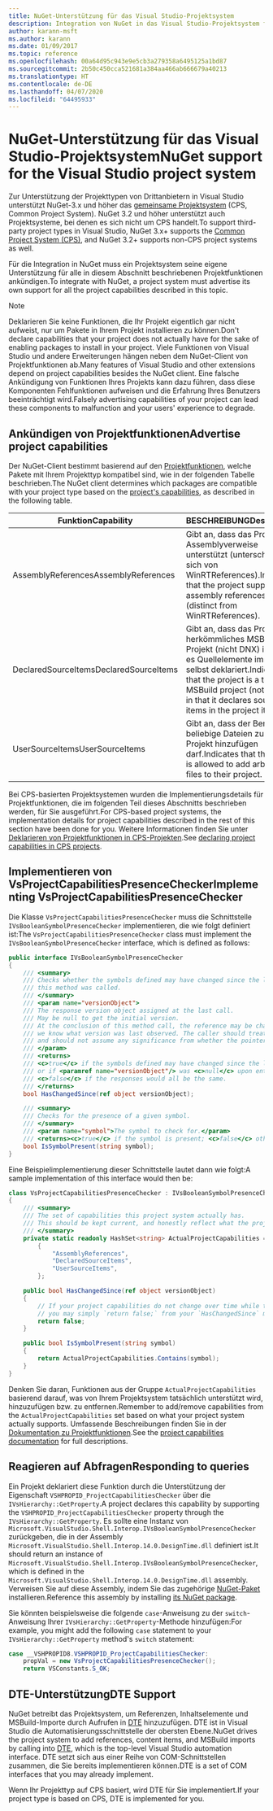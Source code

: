```yaml
---
title: NuGet-Unterstützung für das Visual Studio-Projektsystem
description: Integration von NuGet in das Visual Studio-Projektsystem für Projekttypen von Drittanbietern.
author: karann-msft
ms.author: karann
ms.date: 01/09/2017
ms.topic: reference
ms.openlocfilehash: 00a64d95c943e9e5cb3a279358a6495125a1bd87
ms.sourcegitcommit: 2b50c450cca521681a384aa466ab666679a40213
ms.translationtype: HT
ms.contentlocale: de-DE
ms.lasthandoff: 04/07/2020
ms.locfileid: "64495933"
---
```

# <a name="nuget-support-for-the-visual-studio-project-system"></a><span data-ttu-id="b1f76-103">NuGet-Unterstützung für das Visual Studio-Projektsystem</span><span class="sxs-lookup"><span data-stu-id="b1f76-103">NuGet support for the Visual Studio project system</span></span>

<span data-ttu-id="b1f76-104">Zur Unterstützung der Projekttypen von Drittanbietern in Visual Studio unterstützt NuGet-3.x und höher das [gemeinsame Projektsystem](https://github.com/Microsoft/VSProjectSystem/blob/master/doc/overview/intro.md) (CPS, Common Project System). NuGet 3.2 und höher unterstützt auch Projektsysteme, bei denen es sich nicht um CPS handelt.</span><span class="sxs-lookup"><span data-stu-id="b1f76-104">To support third-party project types in Visual Studio, NuGet 3.x+ supports the [Common Project System (CPS)](https://github.com/Microsoft/VSProjectSystem/blob/master/doc/overview/intro.md), and NuGet 3.2+ supports non-CPS project systems as well.</span></span>

<span data-ttu-id="b1f76-105">Für die Integration in NuGet muss ein Projektsystem seine eigene Unterstützung für alle in diesem Abschnitt beschriebenen Projektfunktionen ankündigen.</span><span class="sxs-lookup"><span data-stu-id="b1f76-105">To integrate with NuGet, a project system must advertise its own support for all the project capabilities described in this topic.</span></span>

> [!Note]
> <span data-ttu-id="b1f76-106">Deklarieren Sie keine Funktionen, die Ihr Projekt eigentlich gar nicht aufweist, nur um Pakete in Ihrem Projekt installieren zu können.</span><span class="sxs-lookup"><span data-stu-id="b1f76-106">Don't declare capabilities that your project does not actually have for the sake of enabling packages to install in your project.</span></span> <span data-ttu-id="b1f76-107">Viele Funktionen von Visual Studio und andere Erweiterungen hängen neben dem NuGet-Client von Projektfunktionen ab.</span><span class="sxs-lookup"><span data-stu-id="b1f76-107">Many features of Visual Studio and other extensions depend on project capabilities besides the NuGet client.</span></span> <span data-ttu-id="b1f76-108">Eine falsche Ankündigung von Funktionen Ihres Projekts kann dazu führen, dass diese Komponenten Fehlfunktionen aufweisen und die Erfahrung Ihres Benutzers beeinträchtigt wird.</span><span class="sxs-lookup"><span data-stu-id="b1f76-108">Falsely advertising capabilities of your project can lead these components to malfunction and your users' experience to degrade.</span></span>

## <a name="advertise-project-capabilities"></a><span data-ttu-id="b1f76-109">Ankündigen von Projektfunktionen</span><span class="sxs-lookup"><span data-stu-id="b1f76-109">Advertise project capabilities</span></span>

<span data-ttu-id="b1f76-110">Der NuGet-Client bestimmt basierend auf den [Projektfunktionen](https://github.com/Microsoft/VSProjectSystem/blob/master/doc/overview/about_project_capabilities.md), welche Pakete mit Ihrem Projekttyp kompatibel sind, wie in der folgenden Tabelle beschrieben.</span><span class="sxs-lookup"><span data-stu-id="b1f76-110">The NuGet client determines which packages are compatible with your project type based on the [project's capabilities](https://github.com/Microsoft/VSProjectSystem/blob/master/doc/overview/about_project_capabilities.md), as described in the following table.</span></span>

| <span data-ttu-id="b1f76-111">Funktion</span><span class="sxs-lookup"><span data-stu-id="b1f76-111">Capability</span></span> | <span data-ttu-id="b1f76-112">BESCHREIBUNG</span><span class="sxs-lookup"><span data-stu-id="b1f76-112">Description</span></span> |
| --- | --- |
| <span data-ttu-id="b1f76-113">AssemblyReferences</span><span class="sxs-lookup"><span data-stu-id="b1f76-113">AssemblyReferences</span></span> | <span data-ttu-id="b1f76-114">Gibt an, dass das Projekt Assemblyverweise unterstützt (unterscheidet sich von WinRTReferences).</span><span class="sxs-lookup"><span data-stu-id="b1f76-114">Indicates that the project supports assembly references (distinct from WinRTReferences).</span></span> |
| <span data-ttu-id="b1f76-115">DeclaredSourceItems</span><span class="sxs-lookup"><span data-stu-id="b1f76-115">DeclaredSourceItems</span></span> | <span data-ttu-id="b1f76-116">Gibt an, dass das Projekt ein herkömmliches MSBuild-Projekt (nicht DNX) ist, da es Quellelemente im Projekt selbst deklariert.</span><span class="sxs-lookup"><span data-stu-id="b1f76-116">Indicates that the project is a typical MSBuild project (not DNX) in that it declares source items in the project itself.</span></span> |
| <span data-ttu-id="b1f76-117">UserSourceItems</span><span class="sxs-lookup"><span data-stu-id="b1f76-117">UserSourceItems</span></span>|<span data-ttu-id="b1f76-118">Gibt an, dass der Benutzer beliebige Dateien zu seinem Projekt hinzufügen darf.</span><span class="sxs-lookup"><span data-stu-id="b1f76-118">Indicates that the user is allowed to add arbitrary files to their project.</span></span> |

<span data-ttu-id="b1f76-119">Bei CPS-basierten Projektsystemen wurden die Implementierungsdetails für Projektfunktionen, die im folgenden Teil dieses Abschnitts beschrieben werden, für Sie ausgeführt.</span><span class="sxs-lookup"><span data-stu-id="b1f76-119">For CPS-based project systems, the implementation details for project capabilities described in the rest of this section have been done for you.</span></span> <span data-ttu-id="b1f76-120">Weitere Informationen finden Sie unter [Deklarieren von Projektfunktionen in CPS-Projekten](https://github.com/Microsoft/VSProjectSystem/blob/master/doc/overview/about_project_capabilities.md#how-to-declare-project-capabilities-in-your-project).</span><span class="sxs-lookup"><span data-stu-id="b1f76-120">See [declaring project capabilities in CPS projects](https://github.com/Microsoft/VSProjectSystem/blob/master/doc/overview/about_project_capabilities.md#how-to-declare-project-capabilities-in-your-project).</span></span>

## <a name="implementing-vsprojectcapabilitiespresencechecker"></a><span data-ttu-id="b1f76-121">Implementieren von VsProjectCapabilitiesPresenceChecker</span><span class="sxs-lookup"><span data-stu-id="b1f76-121">Implementing VsProjectCapabilitiesPresenceChecker</span></span>

<span data-ttu-id="b1f76-122">Die Klasse `VsProjectCapabilitiesPresenceChecker` muss die Schnittstelle `IVsBooleanSymbolPresenceChecker` implementieren, die wie folgt definiert ist:</span><span class="sxs-lookup"><span data-stu-id="b1f76-122">The `VsProjectCapabilitiesPresenceChecker` class must implement the `IVsBooleanSymbolPresenceChecker` interface, which is defined as follows:</span></span>

```cs
public interface IVsBooleanSymbolPresenceChecker
{
    /// <summary>
    /// Checks whether the symbols defined may have changed since the last time
    /// this method was called.
    /// </summary>
    /// <param name="versionObject">
    /// The response version object assigned at the last call.
    /// May be null to get the initial version.
    /// At the conclusion of this method call, the reference may be changed so that on a subsequent call
    /// we know what version was last observed. The caller should treat this value as an opaque object,
    /// and should not assume any significance from whether the pointer changed or not.
    /// </param>
    /// <returns>
    /// <c>true</c> if the symbols defined may have changed since the last call to this method
    /// or if <paramref name="versionObject"/> was <c>null</c> upon entering this method.
    /// <c>false</c> if the responses would all be the same.
    /// </returns>
    bool HasChangedSince(ref object versionObject);

    /// <summary>
    /// Checks for the presence of a given symbol.
    /// </summary>
    /// <param name="symbol">The symbol to check for.</param>
    /// <returns><c>true</c> if the symbol is present; <c>false</c> otherwise.</returns>
    bool IsSymbolPresent(string symbol);
}
```

<span data-ttu-id="b1f76-123">Eine Beispielimplementierung dieser Schnittstelle lautet dann wie folgt:</span><span class="sxs-lookup"><span data-stu-id="b1f76-123">A sample implementation of this interface would then be:</span></span>

```cs
class VsProjectCapabilitiesPresenceChecker : IVsBooleanSymbolPresenceChecker
{
    /// <summary>
    /// The set of capabilities this project system actually has.
    /// This should be kept current, and honestly reflect what the project can do.
    /// </summary>
    private static readonly HashSet<string> ActualProjectCapabilities = new HashSet<string>(StringComparer.OrdinalIgnoreCase)
        {
            "AssemblyReferences",
            "DeclaredSourceItems",
            "UserSourceItems",
        };

    public bool HasChangedSince(ref object versionObject)
    {
        // If your project capabilities do not change over time while the project is open,
        // you may simply `return false;` from your `HasChangedSince` method.
        return false;
    }

    public bool IsSymbolPresent(string symbol)
    {
        return ActualProjectCapabilities.Contains(symbol);
    }
}
```

<span data-ttu-id="b1f76-124">Denken Sie daran, Funktionen aus der Gruppe `ActualProjectCapabilities` basierend darauf, was von Ihrem Projektsystem tatsächlich unterstützt wird, hinzuzufügen bzw. zu entfernen.</span><span class="sxs-lookup"><span data-stu-id="b1f76-124">Remember to add/remove capabilities from the `ActualProjectCapabilities` set based on what your project system actually supports.</span></span> <span data-ttu-id="b1f76-125">Umfassende Beschreibungen finden Sie in der [Dokumentation zu Projektfunktionen](https://github.com/Microsoft/VSProjectSystem/blob/master/doc/overview/project_capabilities.md).</span><span class="sxs-lookup"><span data-stu-id="b1f76-125">See the [project capabilities documentation](https://github.com/Microsoft/VSProjectSystem/blob/master/doc/overview/project_capabilities.md) for full descriptions.</span></span>

## <a name="responding-to-queries"></a><span data-ttu-id="b1f76-126">Reagieren auf Abfragen</span><span class="sxs-lookup"><span data-stu-id="b1f76-126">Responding to queries</span></span>

<span data-ttu-id="b1f76-127">Ein Projekt deklariert diese Funktion durch die Unterstützung der Eigenschaft `VSHPROPID_ProjectCapabilitiesChecker` über die `IVsHierarchy::GetProperty`.</span><span class="sxs-lookup"><span data-stu-id="b1f76-127">A project declares this capability by supporting the  `VSHPROPID_ProjectCapabilitiesChecker` property through the `IVsHierarchy::GetProperty`.</span></span> <span data-ttu-id="b1f76-128">Es sollte eine Instanz von `Microsoft.VisualStudio.Shell.Interop.IVsBooleanSymbolPresenceChecker` zurückgeben, die in der Assembly `Microsoft.VisualStudio.Shell.Interop.14.0.DesignTime.dll` definiert ist.</span><span class="sxs-lookup"><span data-stu-id="b1f76-128">It should return an instance of `Microsoft.VisualStudio.Shell.Interop.IVsBooleanSymbolPresenceChecker`, which is defined in the `Microsoft.VisualStudio.Shell.Interop.14.0.DesignTime.dll` assembly.</span></span> <span data-ttu-id="b1f76-129">Verweisen Sie auf diese Assembly, indem Sie das zugehörige [NuGet-Paket](https://www.nuget.org/packages/Microsoft.VisualStudio.Shell.Interop.14.0.DesignTime) installieren.</span><span class="sxs-lookup"><span data-stu-id="b1f76-129">Reference this assembly by installing [its NuGet package](https://www.nuget.org/packages/Microsoft.VisualStudio.Shell.Interop.14.0.DesignTime).</span></span>

<span data-ttu-id="b1f76-130">Sie könnten beispielsweise die folgende `case`-Anweisung zu der `switch`-Anweisung Ihrer `IVsHierarchy::GetProperty`-Methode hinzufügen:</span><span class="sxs-lookup"><span data-stu-id="b1f76-130">For example, you might add the following `case` statement to your `IVsHierarchy::GetProperty` method's `switch` statement:</span></span>

```cs
case __VSHPROPID8.VSHPROPID_ProjectCapabilitiesChecker:
    propVal = new VsProjectCapabilitiesPresenceChecker();
    return VSConstants.S_OK;
```

## <a name="dte-support"></a><span data-ttu-id="b1f76-131">DTE-Unterstützung</span><span class="sxs-lookup"><span data-stu-id="b1f76-131">DTE Support</span></span>

<span data-ttu-id="b1f76-132">NuGet betreibt das Projektsystem, um Referenzen, Inhaltselemente und MSBuild-Importe durch Aufrufen in [DTE](/dotnet/api/envdte.dte?view=visualstudiosdk-2017) hinzuzufügen. DTE ist in Visual Studio die Automatisierungsschnittstelle der obersten Ebene.</span><span class="sxs-lookup"><span data-stu-id="b1f76-132">NuGet drives the project system to add references, content items, and MSBuild imports by calling into [DTE](/dotnet/api/envdte.dte?view=visualstudiosdk-2017), which is the top-level Visual Studio automation interface.</span></span> <span data-ttu-id="b1f76-133">DTE setzt sich aus einer Reihe von COM-Schnittstellen zusammen, die Sie bereits implementieren können.</span><span class="sxs-lookup"><span data-stu-id="b1f76-133">DTE is a set of COM interfaces that you may already implement.</span></span>

<span data-ttu-id="b1f76-134">Wenn Ihr Projekttyp auf CPS basiert, wird DTE für Sie implementiert.</span><span class="sxs-lookup"><span data-stu-id="b1f76-134">If your project type is based on CPS, DTE is implemented for you.</span></span>

